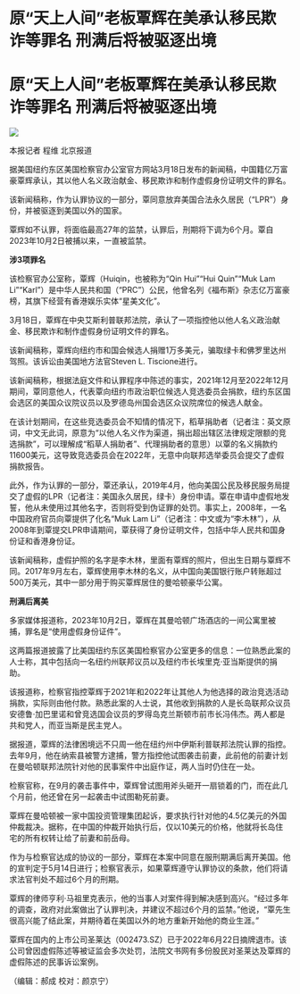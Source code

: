 # 原“天上人间”老板覃辉在美承认移民欺诈等罪名 刑满后将被驱逐出境

# 原“天上人间”老板覃辉在美承认移民欺诈等罪名 刑满后将被驱逐出境

![](https://inews.gtimg.com/om_bt/OLPDt8N6p-4147H2dlaqgw5iVrbRSGTALIMclz3q75M4oAA/1000)

本报记者 程维 北京报道

据美国纽约东区美国检察官办公室官方网站3月18日发布的新闻稿，中国籍亿万富豪覃辉承认，其以他人名义政治献金、移民欺诈和制作虚假身份证明文件的罪名。

该新闻稿称，作为认罪协议的一部分，覃同意放弃美国合法永久居民（“LPR”）身份，并被驱逐到美国以外的国家。

覃辉如不认罪，将面临最高27年的监禁，认罪后，刑期将下调为6个月。覃自2023年10月2日被捕以来，一直被监禁。

**涉3项罪名**

该检察官办公室称，覃辉（Huiqin，也被称为“Qin Hui”“Hui Quin”“Muk Lam
Li”“Karl”）是中华人民共和国（“PRC”）公民，他曾名列《福布斯》杂志亿万富豪榜，其旗下经营有香港娱乐实体“星美文化”。

3月18日，覃辉在中央艾斯利普联邦法院，承认了一项指控他以他人名义政治献金、移民欺诈和制作虚假身份证明文件的罪名。

该新闻稿称，覃辉向纽约市和国会候选人捐赠1万多美元，骗取绿卡和佛罗里达州驾照。该诉讼由美国地方法官Steven L. Tiscione进行。

该新闻稿称，根据法庭文件和认罪程序中陈述的事实，2021年12月至2022年12月期间，覃同意他人，代表覃向纽约市政治职位候选人竞选委员会捐款，纽约东区国会选区的美国众议院议员以及罗德岛州国会选区众议院席位的候选人献金。

在该计划期间，在这些竞选委员会不知情的情况下，稻草捐助者（记者注：英文原词，中文无此词，原意为“以他人名义作为渠道，捐出超出辖区法律规定限额的竞选捐款”，可以理解成“稻草人捐助者”、代理捐助者的意思）以覃的名义捐款约11600美元，这导致竞选委员会在2022年，无意中向联邦选举委员会提交了虚假捐款报告。

此外，作为认罪的一部分，覃还承认，2019年4月，他向美国公民及移民服务局提交了虚假的LPR（记者注：美国永久居民，绿卡）身份申请。覃在申请中虚假地发誓，他从未使用过其他名字，否则将受到伪证罪的处罚。事实上，2008年，一名中国政府官员向覃提供了化名“Muk
Lam Li”（记者注：中文或为“李木林”），从2008年到覃提交LPR申请期间，覃获得了身份证明文件，包括中华人民共和国身份证和香港身份证。

该新闻稿称，虚假护照的名字是李木林，里面有覃辉的照片，但出生日期与覃辉不同。2017年9月左右，覃辉使用李木林的名义，从中国向美国银行账户转账超过500万美元，其中一部分用于购买覃辉居住的曼哈顿豪华公寓。

**刑满后离美**

多家媒体报道称，2023年10月2日，覃辉在其曼哈顿广场酒店的一间公寓里被捕，罪名是“使用虚假身份证件”。

这两篇报道披露了比美国纽约东区美国检察官办公室更多的信息：一位熟悉此案的人士称，其中包括向一名纽约州联邦议员以及纽约市长埃里克·亚当斯提供的捐助。

该报道称，检察官指控覃辉于2021年和2022年让其他人为他选择的政治竞选活动捐款，实际则由他付款。熟悉此案的人士说，其他收到捐款的人是长岛联邦众议员安德鲁·加巴里诺和曾竞选国会议员的罗得岛克兰斯顿市前市长冯伟杰。两人都是共和党人，而亚当斯是民主党人。

据报道，覃辉的法律困境远不只周一他在纽约州中伊斯利普联邦法院认罪的指控。去年9月，他在纳索县被警方逮捕，警方指控他试图袭击前妻，此前他的前妻计划在曼哈顿联邦法院针对他的民事案件中出庭作证，两人当时仍住在一处。

检察官称，在9月的袭击事件中，覃辉曾试图用斧头砸开一扇锁着的门，而在此几个月前，他还曾在另一起袭击中试图勒死前妻。

覃辉在曼哈顿被一家中国投资管理集团起诉，要求执行针对他的4.5亿美元的外国仲裁裁决。据称，在中国的仲裁开始执行后，仅以10美元的价格，他就将长岛住宅的所有权转让给了前妻和前岳母。

作为与检察官达成的协议的一部分，覃辉在本案中同意在服刑期满后离开美国。他的宣判定于5月14日进行；检察官表示，如果覃辉遵守认罪协议的条款，他们将请求法官判处不超过6个月的刑期。

覃辉的律师亨利·马祖里克表示，他的当事人对案件得到解决感到高兴。“经过多年的调查，政府对此案做出了认罪判决，并建议不超过6个月的监禁。”他说，“覃先生很高兴能了结此案，并期待着在美国以外的地方重新开始他的商业生涯。”

覃辉在国内的上市公司圣莱达（002473.SZ）已于2022年6月22日摘牌退市。该公司曾因虚假陈述等被证监会多次处罚，法院文书网有多份股民对圣莱达及覃辉的虚假陈述的民事诉讼案例。

（编辑：郝成 校对：颜京宁）

